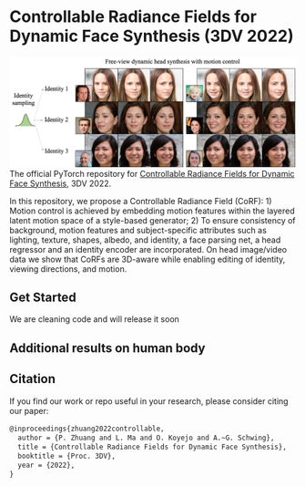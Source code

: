 # Controllable Radiance Fields for Dynamic Face Synthesis (3DV 2022)

![**Figure: Real image manipulation on scene (top two rows) and face (bottom two rows)**](figs/1_fig.jpg)
The official PyTorch repository for [Controllable Radiance Fields for Dynamic Face Synthesis](https://arxiv.org/abs/2210.05825), 3DV 2022.

In this repository, we propose a Controllable Radiance Field (CoRF): 1) Motion control is achieved by embedding motion features within the
layered latent motion space of a style-based generator; 2) To ensure consistency of background, motion features and subject-specific attributes such as lighting, texture, shapes, albedo, and identity, a face parsing net, a head regressor and an identity encoder are incorporated. On head image/video data we show that CoRFs are 3D-aware while enabling editing of identity, viewing directions, and motion.


## Get Started 

We are cleaning code and will release it soon

## Additional results on human body


## Citation

If you find our work or repo useful in your research, please consider citing our paper:

```
@inproceedings{zhuang2022controllable,
  author = {P. Zhuang and L. Ma and O. Koyejo and A.~G. Schwing},
  title = {Controllable Radiance Fields for Dynamic Face Synthesis},
  booktitle = {Proc. 3DV},
  year = {2022},
}
```
